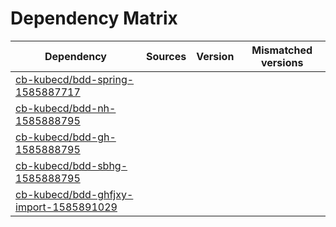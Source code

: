 # Dependency Matrix

Dependency | Sources | Version | Mismatched versions
---------- | ------- | ------- | -------------------
[cb-kubecd/bdd-spring-1585887717](https://github.com/cb-kubecd/bdd-spring-1585887717.git) |  | []() | 
[cb-kubecd/bdd-nh-1585888795](https://github.com/cb-kubecd/bdd-nh-1585888795.git) |  | []() | 
[cb-kubecd/bdd-gh-1585888795](https://github.com/cb-kubecd/bdd-gh-1585888795.git) |  | []() | 
[cb-kubecd/bdd-sbhg-1585888795](https://github.com/cb-kubecd/bdd-sbhg-1585888795.git) |  | []() | 
[cb-kubecd/bdd-ghfjxy-import-1585891029](https://github.com/cb-kubecd/bdd-ghfjxy-import-1585891029.git) |  | []() | 
